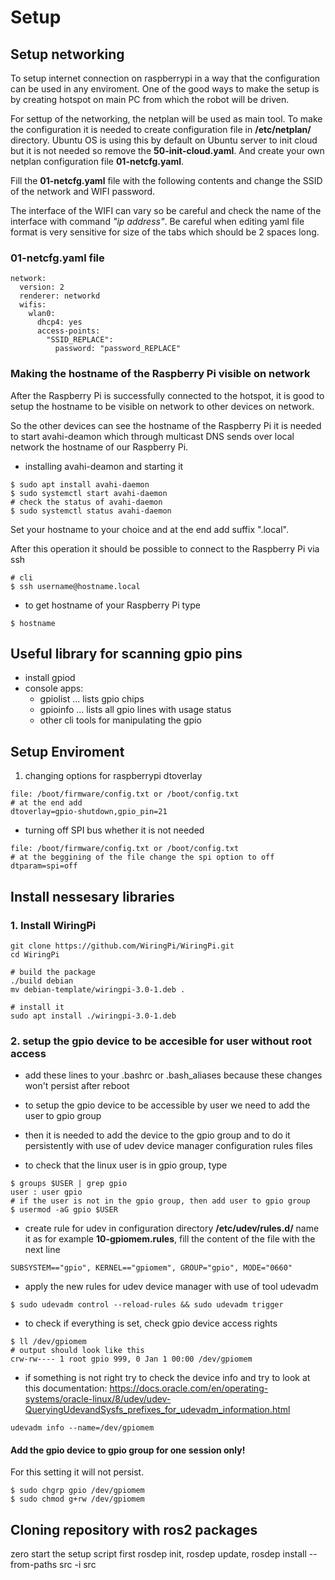 # Setup

## Setup networking
To setup internet connection on raspberrypi in a way that the configuration can be used in any enviroment. One of the good ways to make the setup is by creating hotspot on main PC from which the robot will be driven.
  
For settup of the networking, the netplan will be used as main tool. To make the configuration it is needed to create configuration file in **/etc/netplan/** directory. Ubuntu OS is using this by default on Ubuntu server to init cloud but it is not needed so remove the **50-init-cloud.yaml**. And create your own netplan configuration file **01-netcfg.yaml**.

Fill the **01-netcfg.yaml** file with the following contents and change the SSID of the network and WIFI password. 

The interface of the WIFI can vary so be careful and check the name of the interface with command _"ip address"_. Be careful when editing yaml file format is very sensitive for size of the tabs which should be 2 spaces long. 

### 01-netcfg.yaml file
```
network:
  version: 2
  renderer: networkd
  wifis:
    wlan0:
      dhcp4: yes
      access-points:
        "SSID_REPLACE":
          password: "password_REPLACE"
```

### Making the hostname of the Raspberry Pi visible on network 
After the Raspberry Pi is successfully connected to the hotspot, it is good to setup the hostname to be visible on network to other devices on network.

So the other devices can see the hostname of the Raspberry Pi it is needed to start avahi-deamon which through multicast DNS sends over local network the hostname of our Raspberry Pi. 

- installing avahi-deamon and starting it
```
$ sudo apt install avahi-daemon
$ sudo systemctl start avahi-daemon
# check the status of avahi-daemon
$ sudo systemctl status avahi-daemon
```

Set your hostname to your choice and at the end add suffix ".local".

After this operation it should be possible to connect to the Raspberry Pi via ssh

```
# cli
$ ssh username@hostname.local
```

- to get hostname of your Raspberry Pi type
```
$ hostname
```

## Useful library for scanning gpio pins
- install gpiod
- console apps:
    - gpiolist ... lists gpio chips
    - gpioinfo ... lists all gpio lines with usage status
    - other cli tools for manipulating the gpio

## Setup Enviroment

1. changing options for raspberrypi dtoverlay
```
file: /boot/firmware/config.txt or /boot/config.txt
# at the end add
dtoverlay=gpio-shutdown,gpio_pin=21
```
- turning off SPI bus whether it is not needed
```
file: /boot/firmware/config.txt or /boot/config.txt
# at the beggining of the file change the spi option to off
dtparam=spi=off
```

## Install nessesary libraries

### 1. Install WiringPi
```
git clone https://github.com/WiringPi/WiringPi.git
cd WiringPi

# build the package
./build debian
mv debian-template/wiringpi-3.0-1.deb .

# install it
sudo apt install ./wiringpi-3.0-1.deb
```

### 2. setup the gpio device to be accesible for user without root access
- add these lines to your .bashrc or .bash_aliases because these 
changes won't persist after reboot

- to setup the gpio device to be accessible by user we need to add the user to gpio group

- then it is needed to add the device to the gpio group and to do it persistently with use of udev device manager configuration rules files

- to check that the linux user is in gpio group, type

```
$ groups $USER | grep gpio
user : user gpio
# if the user is not in the gpio group, then add user to gpio group
$ usermod -aG gpio $USER
```

- create rule for udev in configuration directory **/etc/udev/rules.d/** name it as for example **10-gpiomem.rules**, fill the content of the file with the next line

```
SUBSYSTEM=="gpio", KERNEL=="gpiomem", GROUP="gpio", MODE="0660"
```

- apply the new rules for udev device manager with use of tool udevadm
```
$ sudo udevadm control --reload-rules && sudo udevadm trigger
```

- to check if everything is set, check gpio device access rights
```
$ ll /dev/gpiomem
# output should look like this
crw-rw---- 1 root gpio 999, 0 Jan 1 00:00 /dev/gpiomem
```

- if something is not right try to check the device info and try to look at this documentation: https://docs.oracle.com/en/operating-systems/oracle-linux/8/udev/udev-QueryingUdevandSysfs_prefixes_for_udevadm_information.html 

```
udevadm info --name=/dev/gpiomem
```
#### Add the gpio device to gpio group for one session only!
For this setting it will not persist.

```
$ sudo chgrp gpio /dev/gpiomem
$ sudo chmod g+rw /dev/gpiomem
```



## Cloning repository with ros2 packages
zero start the setup script
first rosdep init, rosdep update, rosdep install --from-paths src -i src 


